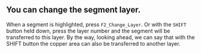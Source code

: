 ## You can change the segment layer.

When a segment is highlighted, press `F2_Change_Layer`. Or with the `SHIFT` button held down, press the layer number and the segment will be transferred to this layer. By the way, looking ahead, we can say that with the SHIFT button the copper area can also be transferred to another layer.


